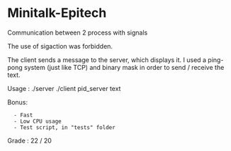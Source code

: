 # Minitalk-Epitech
Communication between 2 process with signals

The use of sigaction was forbidden.

The client sends a message to the server, which displays it.
I used a ping-pong system (just like TCP) and binary mask in order to send / receive the text.

Usage : ./server
        ./client pid_server text  

Bonus:

      - Fast
      - Low CPU usage
      - Test script, in "tests" folder

Grade : 22 / 20
